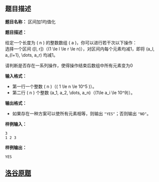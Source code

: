 

## 题目描述

**题目名称：** 区间加1均值化

**题目描述：**

给定一个长度为 \( n \) 的整数数组 \( a \)，你可以进行若干次以下操作：  
选择一个区间 \([l, r]\)（\(1 \le l \le r \le n\)），对区间内每个元素均减1，即将 \(a_l, a_{l+1}, \dots, a_r\) 均减1。

请判断是否存在一系列操作，使得操作结束后数组中所有元素变为0

**输入格式：**

- 第一行一个整数 \( n \)（\( 1 \le n \le 10^5 \)）。
- 第二行 \( n \) 个整数 \(a_1, a_2, \dots, a_n\)（\(1\le a_i \le 10^9\)）。

**输出格式：**

- 如果存在一种方案可以使所有元素相等，则输出 `"YES"`；否则输出 `"NO"`。

**样例输入：**

```
3
1 2 3
```

**样例输出：**

```
YES
```

## [洛谷原题](https://www.luogu.com.cn/problem/P5019)